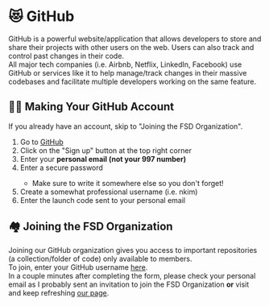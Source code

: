 # 😻 **GitHub**
GitHub is a powerful website/application that allows developers to store and share their projects with other users on the web. Users can also track and control past changes in their code. <br>
All major tech companies (i.e. Airbnb, Netflix, LinkedIn, Facebook) use GitHub or services like it to help manage/track changes in their massive codebases and facilitate multiple developers working on the same feature.

## 🧑‍💻 **Making Your GitHub Account**
If you already have an account, skip to "Joining the FSD Organization".
<ol>
    <li>Go to <a href="https://github.com/" target="_blank">GitHub</a></li>
    <li>Click on the "Sign up" button at the top right corner</li>
    <li>Enter your <strong>personal email (not your 997 number)</strong></li>
    <li>Enter a secure password</li>
        <ul style="list-style-type: circle">
            <li>Make sure to write it somewhere else so you don't forget!
        </ul>
    <li>Create a somewhat professional username (i.e. nkim)</li>
    <li>Enter the launch code sent to your personal email
</ol>

## 🏘️ **Joining the FSD Organization**
Joining our GitHub organization gives you access to important repositories (a collection/folder of code) only available to members.<br>
To join, enter your GitHub username <a href="https://forms.gle/gFyjePmg6KakRA8C9" target="_blank">here</a>.<br>
In a couple minutes after completing the form, please check your personal email as I probably sent an invitation to join the FSD Organization <strong>or</strong> visit and keep refreshing <a href="https://github.com/franklin-software-developers" target="_blank">our page</a>.